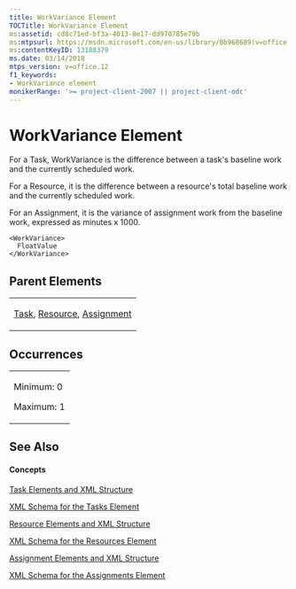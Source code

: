 ```yaml
---
title: WorkVariance Element
TOCTitle: WorkVariance Element
ms:assetid: cd8c71ed-bf3a-4013-8e17-dd970785e79b
ms:mtpsurl: https://msdn.microsoft.com/en-us/library/Bb968689(v=office.12)
ms:contentKeyID: 13188379
ms.date: 03/14/2018
mtps_version: v=office.12
f1_keywords:
- WorkVariance element
monikerRange: '>= project-client-2007 || project-client-odc'
---
```


# WorkVariance Element




For a Task, WorkVariance is the difference between a task's baseline work and the currently scheduled work.

For a Resource, it is the difference between a resource's total baseline work and the currently scheduled work.

For an Assignment, it is the variance of assignment work from the baseline work, expressed as minutes x 1000.

    <WorkVariance>
      FloatValue
    </WorkVariance>

## Parent Elements

<table>
<colgroup>
<col style="width: 100%" />
</colgroup>
<tbody>
<tr class="odd">
<td><p><a href="task-element.md">Task</a>, <a href="resource-element.md">Resource</a>, <a href="assignment-element.md">Assignment</a></p></td>
</tr>
</tbody>
</table>

## Occurrences

<table>
<colgroup>
<col style="width: 100%" />
</colgroup>
<tbody>
<tr class="odd">
<td><p>Minimum: 0</p>
<p>Maximum: 1</p></td>
</tr>
</tbody>
</table>

## See Also

#### Concepts

[Task Elements and XML Structure](task-elements-and-xml-structure.md)

[XML Schema for the Tasks Element](xml-schema-for-the-tasks-element.md)

[Resource Elements and XML Structure](resource-elements-and-xml-structure.md)

[XML Schema for the Resources Element](xml-schema-for-the-resources-element.md)

[Assignment Elements and XML Structure](assignment-elements-and-xml-structure.md)

[XML Schema for the Assignments Element](xml-schema-for-the-assignments-element.md)

